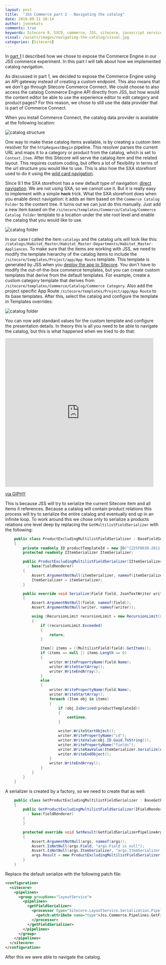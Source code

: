 ```yaml
---
layout: post
title:  "JSS Commerce part 2 - Navigating the catalog"
date: 2019-09-11 10:14
author: jonnekats
comments: true
keywords: Sitecore 9, SXC9, commerce, JSS, sitecore, javascript services
visual: /assets/images/navigating-the-catalog/visual.jpg 
categories: [Sitecore]
---
```

In [part 1](../exposing-the-commerce-engine) I described how we chose to expose the Commerce Engine in our JSS commerce experiment. In this part I will talk about how we implemented catalog navigation. 

As discussed in part 1, we decided to expose the Commerce Engine using an API gateway instead of creating a custom endpoint. This also means that we don't go through Sitecore Commerce Connect. We could choose to also access the catalog Commerce Engine API directly from JSS, but how would the content editor be able to use the experience editor to edit category and product pages? For this reason, we chose to still use the data provider that is part of Commerce Connect. 

When you install Commerce Connect, the catalog data provider is available at the following location:

![catalog structure](/assets/images/navigating-the-catalog/catalog-location.jpg)

One way to make these catalog items available, is by creating a custom item resolver for the `httpRequestBegin` pipeline. This resolver parses the current URL and maps it to a category or product from the catalog, which is set to `Context.Item`. After this Sitecore will serve the catalog item and the related layout. This requires custom coding, but offers a lot of flexibility in terms of the url structure you would like to use. This is also how the SXA storefront used to do it using the [wild card navigation](https://doc.sitecore.com/users/91/sitecore-experience-commerce/en/navigation-methods.html). 

Since 9.1 the SXA storefront has a new default type of navigation: [direct navigation](https://doc.sitecore.com/users/91/sitecore-experience-commerce/en/enable-direct-navigation.html). We are not using SXA, so we cannot use it. But it is really easy to implement with a simple ~~hack~~ trick. What the SXA storefront does when you enable direct navigation: it adds an item based on the `Commerce Catalog Folder` to the content tree. It turns out we can just do this manually. Just add a new item based on the `/sitecore/templates/Commerce/Catalog/Commerce Catalog Folder` template to a location under the site root level and enable the catalog that you would like to use.

![catalog folder](/assets/images/navigating-the-catalog/catalog-folder.jpg)

In our case I called the item `catalogs` and the catalog urls will look like this: `/catalogs/Habitat_Master/Habitat_Master-Departments/Habitat_Master-Appliances`. To make sure that the items are working with JSS, we need to modify the template hierarchy of the catalog items to include the `/sitecore/templates/Project/app/App Route` template. This template is generated by JSS when you [deploy the app to Sitecore](https://jss.sitecore.com/docs/getting-started/app-deployment). You don't have to modify the out-of-the-box commerce templates, but you can create custom templates that derive from the default templates. For example, create a custom category template that derives from `/sitecore/templates/Commerce/Catalog/Commerce Category`. Also add the project specific App Route `/sitecore/templates/Project/app/App Route` to its base templates. After this, select the catalog and configure the template in Templates overrides: 

![catalog folder](/assets/images/navigating-the-catalog/templates.jpg)

You can now add standard values for the custom template and configure the presentation details. In theory this is all you need to be able to navigate the catalog, but this is what happened when we tried to do that:

<iframe src="https://giphy.com/embed/A5cMONNFFwPgA" width="480" height="480" frameBorder="0" class="giphy-embed" allowFullScreen></iframe><p><a href="https://giphy.com/gifs/A5cMONNFFwPgA">via GIPHY</a></p>

This is because JSS will try to serialize the current Sitecore item and all items it references. Because a catalog will contain product relations this process will try to serialize the entire catalog and eventually end up in an infinite loop. To work around this we chose only to serialize a products relations one level deep by replacing the `GetMultilistFieldSerializer` with the following:

``` csharp
    public class ProductExcludingMultilistFieldSerializer : BaseFieldSerializer
    {
        private readonly ID productTemplateId = new ID("{225F8638-2611-4841-9B89-19A5440A1DA1}");
        protected readonly IItemSerializer ItemSerializer;

        public ProductExcludingMultilistFieldSerializer(IItemSerializer itemSerializer, IFieldRenderer fieldRenderer)
          : base(fieldRenderer)
        {
            Assert.ArgumentNotNull(itemSerializer, nameof(itemSerializer));
            ItemSerializer = itemSerializer;
        }

        public override void Serialize(Field field, JsonTextWriter writer)
        {
            Assert.ArgumentNotNull(field, nameof(field));
            Assert.ArgumentNotNull(writer, nameof(writer));

            using (RecursionLimit recursionLimit = new RecursionLimit(string.Format("{0}|{1}|{2}", GetType().FullName, field.Item.ID, field.ID), 1))
            {
                if (recursionLimit.Exceeded)
                {
                    return;
                }

                Item[] items = ((MultilistField)field).GetItems();
                if (items == null || items.Length == 0)
                {
                    writer.WritePropertyName(field.Name);
                    writer.WriteStartArray();
                    writer.WriteEndArray();
                }
                else
                {
                    writer.WritePropertyName(field.Name);
                    writer.WriteStartArray();
                    foreach (Item obj in items)
                    {
                        if (obj.IsDerived(productTemplateId))
                        {
                            continue;
                        }

                        writer.WriteStartObject();
                        writer.WritePropertyName("id");
                        writer.WriteValue(obj.ID.Guid.ToString());
                        writer.WritePropertyName("fields");
                        writer.WriteRawValue(ItemSerializer.Serialize(obj));
                        writer.WriteEndObject();
                    }
                    writer.WriteEndArray();
                }
            }
        }
    }
```

A serializer is created by a factory, so we need to create that as well:

``` csharp
    public class GetProductExcludingMultilistFieldSerializer : BaseGetFieldSerializer
    {
        public GetProductExcludingMultilistFieldSerializer(IFieldRenderer fieldRenderer)
          : base(fieldRenderer)
        {
        }

        protected override void SetResult(GetFieldSerializerPipelineArgs args)
        {
            Assert.ArgumentNotNull(args, nameof(args));
            Assert.IsNotNull(args.Field, "args.Field is null");
            Assert.IsNotNull(args.ItemSerializer, "args.ItemSerializer is null");
            args.Result = new ProductExcludingMultilistFieldSerializer(args.ItemSerializer, FieldRenderer);
        }
    }
```

Replace the default serialize with the following patch file:

``` xml
<configuration>
  <sitecore>
    <pipelines>
      <group groupName="layoutService">
        <pipelines>
          <getFieldSerializer>
            <processor type="Sitecore.LayoutService.Serialization.Pipelines.GetFieldSerializer.GetMultilistFieldSerializer, Sitecore.LayoutService" resolve="true">
              <patch:attribute name="type">Jss.Commerce.Pipelines.GetFieldSerializer.GetProductExcludingMultilistFieldSerializer, Jss.Commerce</patch:attribute>
            </processor>
          </getFieldSerializer>
        </pipelines>
      </group>
    </pipelines>
  </sitecore>
</configuration>
```

After this we were able to navigate the catalog.